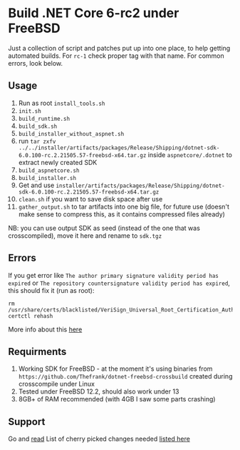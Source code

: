 # Build .NET Core 6-rc2 under FreeBSD

Just a collection of script and patches put up into one place, to help getting automated builds.
For `rc-1` check proper tag with that name.
For common errors, look below.

## Usage

1. Run as root `install_tools.sh`
1. `init.sh`
1. `build_runtime.sh`
1. `build_sdk.sh`
1. `build_installer_without_aspnet.sh`
1. run `tar zxfv ../../installer/artifacts/packages/Release/Shipping/dotnet-sdk-6.0.100-rc.2.21505.57-freebsd-x64.tar.gz` inside `aspnetcore/.dotnet` to extract newly created SDK
1. `build_aspnetcore.sh`
1. `build_installer.sh`
1. Get and use `installer/artifacts/packages/Release/Shipping/dotnet-sdk-6.0.100-rc.2.21505.57-freebsd-x64.tar.gz`
1. `clean.sh` if you want to save disk space after use
1. `gather_output.sh` to tar artifacts into one big file, for future use (doesn't make sense to compress this, as it contains compressed files already)

NB: you can use output SDK as seed (instead of the one that was crosscompiled), move it here and rename to `sdk.tgz`

## Errors

If you get error like `The author primary signature validity period has expired` or `The repository countersignature validity period has expired`, this should fix it (run as root):
```
rm /usr/share/certs/blacklisted/VeriSign_Universal_Root_Certification_Authority.pem
certctl rehash
```

More info about this [here](https://bugzilla.mozilla.org/show_bug.cgi?id=1686854)

## Requirments

1. Working SDK for FreeBSD - at the moment it's using binaries from `https://github.com/Thefrank/dotnet-freebsd-crossbuild` created during crosscompile under Linux
1. Tested under FreeBSD 12.2, should also work under 13
1. 8GB+ of RAM recommended (with 4GB I saw some parts crashing)

## Support

Go and [read](https://github.com/dotnet/runtime/issues/14537)
List of cherry picked changes needed [listed here](https://github.com/dotnet/runtime/issues/14537#issuecomment-926352045)
